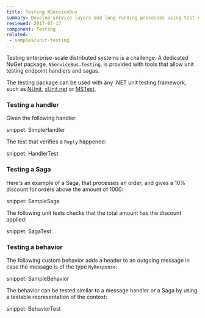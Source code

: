 ```yaml
---
title: Testing NServiceBus
summary: Develop service layers and long-running processes using test-driven development.
reviewed: 2017-07-17
component: Testing
related:
 - samples/unit-testing
---
```



Testing enterprise-scale distributed systems is a challenge. A dedicated NuGet package, `NServiceBus.Testing`, is provided with tools that allow unit testing endpoint handlers and sagas.

The testing package can be used with any .NET unit testing framework, such as [NUnit](http://nunit.org/), [xUnit.net](https://xunit.github.io/) or [MSTest](https://msdn.microsoft.com/en-us/library/ms243147.aspx).

### Testing a handler

Given the following handler:

snippet: SimpleHandler

The test that verifies a `Reply` happened:

snippet: HandlerTest


### Testing a Saga

Here's an example of a Saga, that processes an order, and gives a 10% discount for orders above the amount of 1000:

snippet: SampleSaga

The following unit tests checks that the total amount has the discount applied:

snippet: SagaTest


### Testing a behavior

The following custom behavior adds a header to an outgoing message in case the message is of the type `MyResponse`:

snippet: SampleBehavior

The behavior can be tested similar to a message handler or a Saga by using a testable representation of the context:

snippet: BehaviorTest